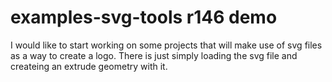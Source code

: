 # examples-svg-tools r146 demo

I would like to start working on some projects that will make use of svg files as a way to create a logo. There is just simply loading the svg file and createing an extrude geometry with it.